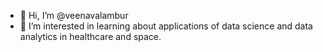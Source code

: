 - 👋 Hi, I’m @veenavalambur
- 👀 I’m interested in learning about applications of data science and data analytics in healthcare and space.

<!---
veenavalambur/veenavalambur is a ✨ special ✨ repository because its `README.md` (this file) appears on your GitHub profile.
You can click the Preview link to take a look at your changes.
--->
